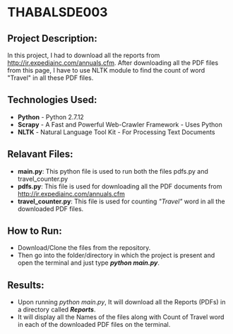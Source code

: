 # THABALSDE003

## Project Description:
In this project, I had to download all the reports from http://ir.expediainc.com/annuals.cfm. After downloading all the PDF files from this page, I have to use NLTK module to find the count of word "Travel" in all these PDF files.

## Technologies Used:
- **Python** -  Python 2.7.12
- **Scrapy** - A Fast and Powerful Web-Crawler Framework - Uses Python
- **NLTK** - Natural Language Tool Kit - For Processing Text Documents

## Relavant Files: 
- **main.py**: This python file is used to run both the files pdfs.py and travel_counter.py
- **pdfs.py**: This file is used for downloading all the PDF documents from http://ir.expediainc.com/annuals.cfm
- **travel_counter.py**: This file is used for counting *"Travel"* word in all the downloaded PDF files.

## How to Run:
- Download/Clone the files from the repository. 
- Then go into the folder/directory in which the project is present and open the terminal and just type **_python main.py_**.

## Results:
- Upon running *python main.py*, It will download all the Reports (PDFs) in a directory called **_Reports_**.
- It will display all the Names of the files along with Count of Travel word in each of the downloaded PDF files on the terminal. 

